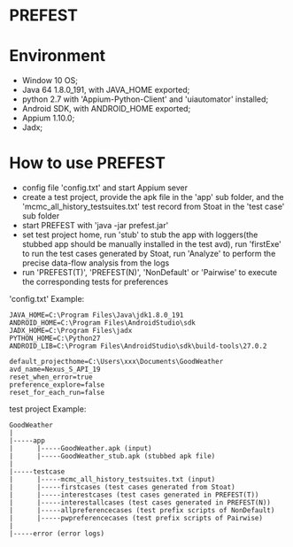 # PREFEST

# Environment
* Window 10 OS;
* Java 64 1.8.0_191, with JAVA_HOME exported;
* python 2.7 with 'Appium-Python-Client' and 'uiautomator' installed;
* Android SDK, with ANDROID_HOME exported;
* Appium 1.10.0;
* Jadx;

# How to use PREFEST
* config file 'config.txt' and start Appium sever
* create a test project, provide the apk file in the 'app' sub folder, and the 'mcmc_all_history_testsuites.txt' test record from Stoat in the 'test case' sub folder
* start PREFEST with 'java -jar prefest.jar'
* set test project home, run 'stub' to stub the app with loggers(the stubbed app should be manually installed in the test avd), run 'firstExe' to run the test cases generated by Stoat, run 'Analyze' to perform the precise data-flow analysis from the logs
* run 'PREFEST(T)', 'PREFEST(N)', 'NonDefault' or 'Pairwise' to execute the corresponding tests for preferences

'config.txt' Example:
```
JAVA_HOME=C:\Program Files\Java\jdk1.8.0_191
ANDROID_HOME=C:\Program Files\AndroidStudio\sdk
JADX_HOME=C:\Program Files\jadx
PYTHON_HOME=C:\Python27
ANDROID_LIB=C:\Program Files\AndroidStudio\sdk\build-tools\27.0.2

default_projecthome=C:\Users\xxx\Documents\GoodWeather
avd_name=Nexus_S_API_19
reset_when_error=true
preference_explore=false
reset_for_each_run=false
```

test project Example:
```
GoodWeather
|
|-----app
|      |-----GoodWeather.apk (input)
|      |-----GoodWeather_stub.apk (stubbed apk file)
|
|-----testcase
|      |-----mcmc_all_history_testsuites.txt (input)
|      |-----firstcases (test cases generated from Stoat)
|      |-----interestcases (test cases generated in PREFEST(T))
|      |-----interestallcases (test cases generated in PREFEST(N))
|      |-----allpreferencecases (test prefix scripts of NonDefault)
|      |-----pwpreferencecases (test prefix scripts of Pairwise)
|
|-----error (error logs)
```